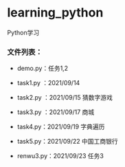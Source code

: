 # learning_python
Python学习

### 文件列表：

- demo.py：任务1,2

- task1.py ：2021/09/14

- task2.py ：2021/09/15 猜数字游戏

- task3.py ：2021/09/17 商城

- task4.py：2021/09/19 字典遍历

- task5.py：2021/09/22 中国工商银行

- renwu3.py：2021/09/23 任务3